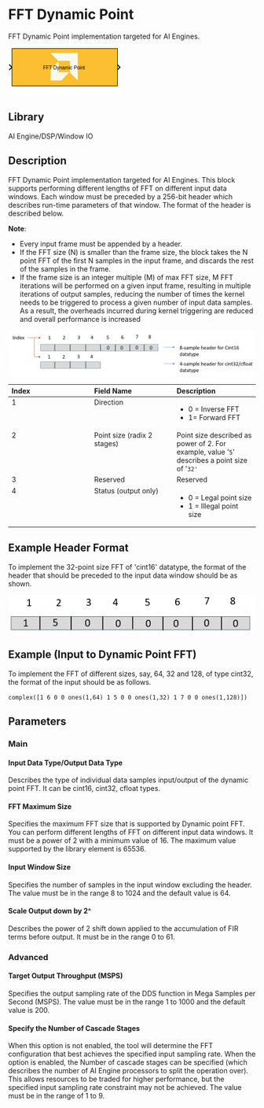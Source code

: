 # FFT Dynamic Point
FFT Dynamic Point implementation targeted for AI Engines.
  
![](./Images/block.png)  

## Library

AI Engine/DSP/Window IO

## Description

FFT Dynamic Point implementation targeted for AI Engines. This block
supports performing different lengths of FFT on different input data
windows. Each window must be preceded by a 256-bit header which
describes run-time parameters of that window. The format of the header
is described below.

**Note**:

- Every input frame must be appended by a header.
- If the FFT size (N) is smaller than the frame size, the block takes
  the N point FFT of the first N samples in the input frame, and
  discards the rest of the samples in the frame.
- If the frame size is an integer multiple (M) of max FFT size, M FFT
  iterations will be performed on a given input frame, resulting in
  multiple iterations of output samples, reducing the number of times
  the kernel needs to be triggered to process a given number of input
  data samples. As a result, the overheads incurred during kernel
  triggering are reduced and overall performance is increased


![](./Images/iiu1648641803037.png)

<table 
<colgroup>
<col style="width: 33%" />
<col style="width: 33%" />
<col style="width: 33%" />
</colgroup>
<thead class="thead" style="text-align:left;">
<tr class="header row">
<th id="d136037e92" class="entry cellrowborder"
style="vertical-align: top">Index</th>
<th id="d136037e95" class="entry cellrowborder"
style="vertical-align: top">Field Name</th>
<th id="d136037e98" class="entry cellrowborder"
style="vertical-align: top">Description</th>
</tr>
</thead>
<tbody class="tbody">
<tr class="odd row">
<td class="entry cellrowborder" style="vertical-align: top"
headers="d136037e92 ">1</td>
<td class="entry cellrowborder" style="vertical-align: top"
headers="d136037e95 ">Direction</td>
<td class="entry cellrowborder" style="vertical-align: top"
headers="d136037e98 "><ul>
<li>0 = Inverse FFT</li>
<li>1= Forward FFT</li>
</ul></td>
</tr>
<tr class="even row">
<td class="entry cellrowborder" style="vertical-align: top"
headers="d136037e92 ">2</td>
<td class="entry cellrowborder" style="vertical-align: top"
headers="d136037e95 ">Point size (radix 2 stages)</td>
<td class="entry cellrowborder" style="vertical-align: top"
headers="d136037e98 ">Point size described as power of 2. For example,
value '<code class="ph codeph">5</code>' describes a point size of
'<code class="ph codeph">32'</code></td>
</tr>
<tr class="odd row">
<td class="entry cellrowborder" style="vertical-align: top"
headers="d136037e92 ">3</td>
<td class="entry cellrowborder" style="vertical-align: top"
headers="d136037e95 ">Reserved</td>
<td class="entry cellrowborder" style="vertical-align: top"
headers="d136037e98 ">Reserved</td>
</tr>
<tr class="even row">
<td class="entry cellrowborder" style="vertical-align: top"
headers="d136037e92 ">4</td>
<td class="entry cellrowborder" style="vertical-align: top"
headers="d136037e95 ">Status (output only)</td>
<td class="entry cellrowborder" style="vertical-align: top"
headers="d136037e98 "><ul>
<li>0 = Legal point size</li>
<li>1 = Illegal point size</li>
</ul></td>
</tr>
</tbody>
</table>

## Example Header Format

To implement the 32-point size FFT of 'cint16' datatype, the format of
the header that should be preceded to the input data window should be as
shown.

  
![](./Images/ocm1648642213724.png)  

## Example (Input to Dynamic Point FFT)

To implement the FFT of different sizes, say, 64, 32 and 128, of type
cint32, the format of the input should be as follows.

``` pre
complex([1 6 0 0 ones(1,64) 1 5 0 0 ones(1,32) 1 7 0 0 ones(1,128)])
```

## Parameters

### Main  
#### Input Data Type/Output Data Type

Describes the type of individual data samples input/output of the
  dynamic point FFT. It can be cint16, cint32, cfloat types.

#### FFT Maximum Size

Specifies the maximum FFT size that is supported by Dynamic point FFT.
  You can perform different lengths of FFT on different input data
  windows. It must be a power of 2 with a minimum value of 16. The
  maximum value supported by the library element is 65536.

#### Input Window Size

Specifies the number of samples in the input window excluding the
  header. The value must be in the range 8 to 1024 and the default
  value is 64.

#### Scale Output down by 2^

Describes the power of 2 shift down applied to the accumulation of FIR
  terms before output. It must be in the range 0 to 61.

### Advanced  
#### Target Output Throughput (MSPS)

Specifies the output sampling rate of the DDS function in Mega Samples
  per Second (MSPS). The value must be in the range 1 to 1000 and
  the default value is 200.

#### Specify the Number of Cascade Stages

When this option is not enabled, the tool will determine the FFT
  configuration that best achieves the specified input sampling rate.
  When the option is enabled, the Number of cascade stages can be
  specified (which describes the number of AI Engine processors to split
  the operation over). This allows resources to be traded for higher
  performance, but the specified input sampling rate constraint may not
  be achieved. The value must be in the range of 1 to 9.
